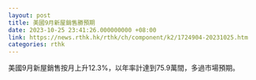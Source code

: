 ```yaml
---
layout: post
title: 美國9月新屋銷售勝預期
date: 2023-10-25 23:41:26.000000000 +08:00
link: https://news.rthk.hk/rthk/ch/component/k2/1724904-20231025.htm
categories: rthk
---
```


美國9月新屋銷售按月上升12.3%，以年率計達到75.9萬間，多過市場預期。
